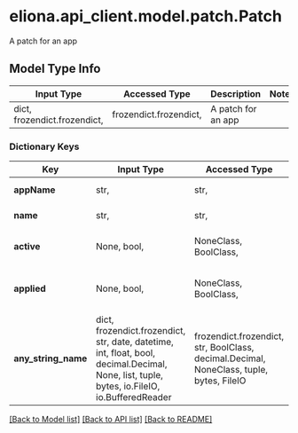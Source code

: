 # eliona.api_client.model.patch.Patch

A patch for an app

## Model Type Info
Input Type | Accessed Type | Description | Notes
------------ | ------------- | ------------- | -------------
dict, frozendict.frozendict,  | frozendict.frozendict,  | A patch for an app | 

### Dictionary Keys
Key | Input Type | Accessed Type | Description | Notes
------------ | ------------- | ------------- | ------------- | -------------
**appName** | str,  | str,  | Name of the app | 
**name** | str,  | str,  | Name of the patch | 
**active** | None, bool,  | NoneClass, BoolClass,  | Is the app active or inactive | [optional] 
**applied** | None, bool,  | NoneClass, BoolClass,  | Is the app already applied or not | [optional] 
**any_string_name** | dict, frozendict.frozendict, str, date, datetime, int, float, bool, decimal.Decimal, None, list, tuple, bytes, io.FileIO, io.BufferedReader | frozendict.frozendict, str, BoolClass, decimal.Decimal, NoneClass, tuple, bytes, FileIO | any string name can be used but the value must be the correct type | [optional]

[[Back to Model list]](../../README.md#documentation-for-models) [[Back to API list]](../../README.md#documentation-for-api-endpoints) [[Back to README]](../../README.md)

